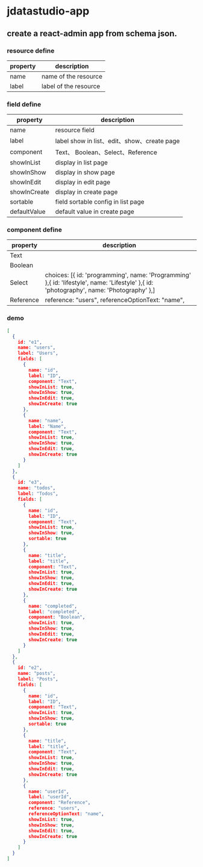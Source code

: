 # jdatastudio-app

## create a react-admin app from schema json.

### resource define

| property | description |
| ------ | ------ |
| name | name of the resource |
| label | label of the resource | 

### field define

| property | description |
| ------ | ------ |
| name | resource field |
| label | label show in list、edit、show、create page| 
| component | Text、 Boolean、Select、Reference| 
| showInList | display in list page | 
| showInShow | display in show page | 
| showInEdit | display in edit page | 
| showInCreate | display in create page | 
| sortable | field sortable config in list page | 
| defaultValue | default value in create page | 

### component define

| property | description |
| ------ | ------ |
| Text |  |
| Boolean | | 
| Select |choices: [{ id: 'programming', name: 'Programming' },{ id: 'lifestyle', name: 'Lifestyle' },{ id: 'photography', name: 'Photography' },]| 
| Reference | reference: "users", referenceOptionText: "name", | 

### demo
```json
[
  {
    id: "e1",
    name: "users",
    label: "Users",
    fields: [
      {
        name: "id",
        label: "ID",
        component: "Text",
        showInList: true,
        showInShow: true,
        showInEdit: true,
        showInCreate: true
      },
      {
        name: "name",
        label: "Name",
        component: "Text",
        showInList: true,
        showInShow: true,
        showInEdit: true,
        showInCreate: true
      }
    ]
  },
  {
    id: "e3",
    name: "todos",
    label: "Todos",
    fields: [
      {
        name: "id",
        label: "ID",
        component: "Text",
        showInList: true,
        showInShow: true,
        sortable: true
      },
      {
        name: "title",
        label: "title",
        component: "Text",
        showInList: true,
        showInShow: true,
        showInEdit: true,
        showInCreate: true
      },
      {
        name: "completed",
        label: "completed",
        component: "Boolean",
        showInList: true,
        showInShow: true,
        showInEdit: true,
        showInCreate: true
      }
    ]
  },
  {
    id: "e2",
    name: "posts",
    label: "Posts",
    fields: [
      {
        name: "id",
        label: "ID",
        component: "Text",
        showInList: true,
        showInShow: true,
        sortable: true
      },
      {
        name: "title",
        label: "title",
        component: "Text",
        showInList: true,
        showInShow: true,
        showInEdit: true,
        showInCreate: true
      },
      {
        name: "userId",
        label: "userId",
        component: "Reference",
        reference: "users",
        referenceOptionText: "name",
        showInList: true,
        showInShow: true,
        showInEdit: true,
        showInCreate: true
      }
    ]
  }
]
```

